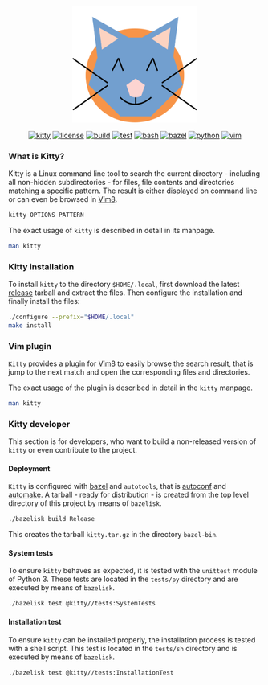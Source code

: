 <p align="center"><img src="/imgs/kitty-emblem.svg" alt="kitty" width="250"></p>

<p align="center">
    <a href="https://img.shields.io/badge/kitty-v1.4-purple.svg"><img src="https://img.shields.io/badge/kitty-v1.4-purple.svg" alt="kitty"></a>
    <a href="https://img.shields.io/badge/license-MIT-blue.svg"><img src="https://img.shields.io/badge/license-MIT-blue.svg" alt="license"></a>
    <a href="https://github.com/SchneePingu/kitty/actions/workflows/deployment.yml/badge.svg"><img src="https://github.com/SchneePingu/kitty/actions/workflows/deployment.yml/badge.svg" alt="build"></a>
    <a href="https://github.com/SchneePingu/kitty/actions/workflows/tests.yml/badge.svg"><img src="https://github.com/SchneePingu/kitty/actions/workflows/tests.yml/badge.svg" alt="test"></a>
    <a href="https://img.shields.io/badge/bash-v4.4-orange.svg"><img src="https://img.shields.io/badge/bash-v4.4-orange.svg" alt="bash"></a>
    <a href="https://img.shields.io/badge/bazel-v4.0-orange.svg"><img src="https://img.shields.io/badge/bazel-v4.0-orange.svg" alt="bazel"></a>
    <a href="https://img.shields.io/badge/python-v3.6-orange.svg"><img src="https://img.shields.io/badge/python-v3.6-orange.svg" alt="python"></a>
    <a href="https://img.shields.io/badge/vim-v8.0-orange.svg"><img src="https://img.shields.io/badge/vim-v8.0-orange.svg" alt="vim"></a>
</p>

### What is Kitty?

Kitty is a Linux command line tool to search the current directory - including all non-hidden subdirectories - for files, file contents and directories matching a specific pattern. The result is either displayed on command line or can even be browsed in [Vim8](https://vim8.org/).

```bash
kitty OPTIONS PATTERN
```

The exact usage of `kitty` is described in detail in its manpage.

```bash
man kitty
```

### Kitty installation

To install `kitty` to the directory `$HOME/.local`,
first download the latest [release](https://github.com/SchneePingu/kitty/releases/latest) tarball and
extract the files.
Then configure the installation and
finally install the files:

```bash
./configure --prefix="$HOME/.local"
make install
```

### Vim plugin

`Kitty` provides a plugin for [Vim8](https://vim8.org/) to easily browse the search result,
that is jump to the next match and open the corresponding files and directories.

The exact usage of the plugin is described in detail in the `kitty` manpage.

```bash
man kitty
```

### Kitty developer

This section is for developers, who want to build a non-released version of `kitty` or even contribute to the project.

#### Deployment

`Kitty` is configured with [bazel](https://bazel.build/) and `autotools`, that is [autoconf](https://www.gnu.org/software/autoconf/autoconf.html) and [automake](https://www.gnu.org/software/automake/automake.html).
A tarball - ready for distribution - is created from the top level directory of this project by means of `bazelisk`.

```bash
./bazelisk build Release
```

This creates the tarball `kitty.tar.gz` in the directory `bazel-bin`.

#### System tests

To ensure `kitty` behaves as expected, it is tested with the `unittest` module of Python 3.
These tests are located in the `tests/py` directory and are executed by means of `bazelisk`.

```bash
./bazelisk test @kitty//tests:SystemTests
```

#### Installation test

To ensure `kitty` can be installed properly, the installation process is tested with a shell script.
This test is located in the `tests/sh` directory and is executed by means of `bazelisk`.

```bash
./bazelisk test @kitty//tests:InstallationTest
```

